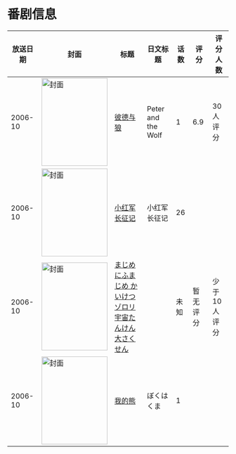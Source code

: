 # 番剧信息

|放送日期|封面|标题|日文标题|话数|评分|评分人数|
|---|---|---|---|---|---|---|
|2006-10|<img src="//lain.bgm.tv/pic/cover/c/b8/32/35854_gEejX.jpg" alt="封面" style="width:150px;height:200px;object-fit:cover;">|[彼德与狼](https://bangumi.tv/subject/35854)|Peter and the Wolf|1|6.9|30人评分|
|2006-10|<img src="//lain.bgm.tv/pic/cover/c/4b/1d/530510_dtnSY.jpg" alt="封面" style="width:150px;height:200px;object-fit:cover;">|[小红军长征记](https://bangumi.tv/subject/530510)|小红军长征记|26|||
|2006-10|<img src="//lain.bgm.tv/pic/cover/c/31/5b/332971_34vTo.jpg" alt="封面" style="width:150px;height:200px;object-fit:cover;">|[まじめにふまじめ かいけつゾロリ 宇宙たんけん大さくせん](https://bangumi.tv/subject/332971)||未知|暂无评分|少于10人评分|
|2006-10|<img src="//lain.bgm.tv/pic/cover/c/d7/bb/332972_Wh3ux.jpg" alt="封面" style="width:150px;height:200px;object-fit:cover;">|[我的熊](https://bangumi.tv/subject/332972)|ぼくはくま|1|||
